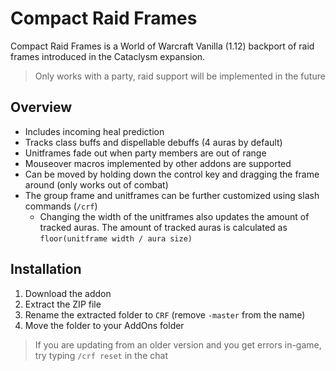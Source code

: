 # Compact Raid Frames

Compact Raid Frames is a World of Warcraft Vanilla (1.12) backport of raid frames introduced in the Cataclysm expansion.

> Only works with a party, raid support will be implemented in the future

## Overview

- Includes incoming heal prediction
- Tracks class buffs and dispellable debuffs (4 auras by default)
- Unitframes fade out when party members are out of range
- Mouseover macros implemented by other addons are supported
- Can be moved by holding down the control key and dragging the frame around (only works out of combat)
- The group frame and unitframes can be further customized using slash commands (`/crf`)
  - Changing the width of the unitframes also updates the amount of tracked auras. The amount of tracked auras is calculated as `floor(unitframe width / aura size)`

## Installation

1. Download the addon
2. Extract the ZIP file
3. Rename the extracted folder to `CRF` (remove `-master` from the name)
4. Move the folder to your AddOns folder

> If you are updating from an older version and you get errors in-game, try typing `/crf reset` in the chat